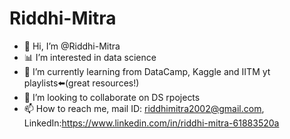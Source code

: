 # Riddhi-Mitra
- 👋 Hi, I’m @Riddhi-Mitra
- 📊 I’m interested in data science
- 🌱 I’m currently learning from DataCamp, Kaggle and IITM yt playlists⬅️(great resources!)
- 🤝 I’m looking to collaborate on DS rpojects
- 📫 How to reach me, mail ID: riddhimitra2002@gmail.com, LinkedIn:https://www.linkedin.com/in/riddhi-mitra-61883520a             
